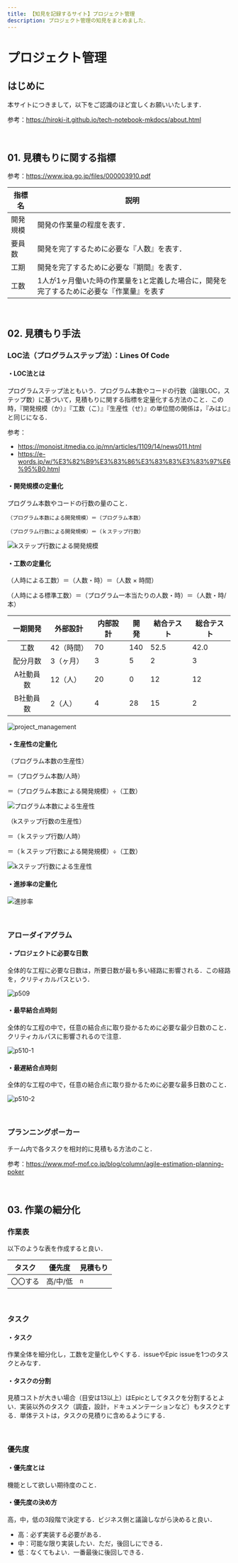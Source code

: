 ```yaml
---
title: 【知見を記録するサイト】プロジェクト管理
description: プロジェクト管理の知見をまとめました．
---
```


# プロジェクト管理

## はじめに

本サイトにつきまして，以下をご認識のほど宜しくお願いいたします．

参考：https://hiroki-it.github.io/tech-notebook-mkdocs/about.html

<br>

## 01. 見積もりに関する指標

参考：https://www.ipa.go.jp/files/000003910.pdf

| 指標名   | 説明                                                         |
| -------- | ------------------------------------------------------------ |
| 開発規模 | 開発の作業量の程度を表す．                                   |
| 要員数   | 開発を完了するために必要な『人数』を表す．                   |
| 工期     | 開発を完了するために必要な『期間』を表す．                   |
| 工数     | 1人が1ヶ月働いた時の作業量を```1```と定義した場合に，開発を完了するために必要な『作業量』を表す |

<br>

## 02. 見積もり手法

### LOC法（プログラムステップ法）：Lines Of Code

#### ・LOC法とは

プログラムステップ法ともいう．プログラム本数やコードの行数（論理LOC，ステップ数）に基づいて，見積もりに関する指標を定量化する方法のこと．この時，『開発規模（か）』『工数（こ）』『生産性（せ）』の単位間の関係は，『みはじ』と同じになる．

参考：

- https://monoist.itmedia.co.jp/mn/articles/1109/14/news011.html
- https://e-words.jp/w/%E3%82%B9%E3%83%86%E3%83%83%E3%83%97%E6%95%B0.html

#### ・開発規模の定量化

プログラム本数やコードの行数の量のこと．

```
（プログラム本数による開発規模）＝（プログラム本数）
```

```
（プログラム行数による開発規模）＝（ｋステップ行数）
```

![kステップ行数による開発規模](https://raw.githubusercontent.com/hiroki-it/tech-notebook/master/images/kステップ行数による開発規模.png)

#### ・工数の定量化

  （人時による工数）＝（人数・時）＝（人数 × 時間）

  （人時による標準工数）＝（プログラム一本当たりの人数・時）＝（人数・時/本）

| 一期開発  | 外部設計   | 内部設計 | 開発 | 結合テスト | 総合テスト |
| :-------: | ---------- | -------- | ---- | ---------- | ---------- |
|   工数    | 42（時間） | 70       | 140  | 52.5       | 42.0       |
| 配分月数  | 3（ヶ月）  | 3        | 5    | 2          | 3          |
| A社動員数 | 12（人）   | 20       | 0    | 12         | 12         |
| B社動員数 | 2（人）    | 4        | 28   | 15         | 2          |

![project_management](https://raw.githubusercontent.com/hiroki-it/tech-notebook/master/images/project_management.png)

#### ・生産性の定量化

  （プログラム本数の生産性）

  ＝（プログラム本数/人時）

  ＝（プログラム本数による開発規模）÷（工数）

![プログラム本数による生産性](https://raw.githubusercontent.com/hiroki-it/tech-notebook/master/images/プログラム本数による生産性.png)

  （kステップ行数の生産性）

＝（ｋステップ行数/人時）

＝（ｋステップ行数による開発規模）÷（工数）

![kステップ行数による生産性](https://raw.githubusercontent.com/hiroki-it/tech-notebook/master/images/kステップ行数による生産性.png)

#### ・進捗率の定量化

![進捗率](https://raw.githubusercontent.com/hiroki-it/tech-notebook/master/images/進捗率.png)

<br>

### アローダイアグラム

#### ・プロジェクトに必要な日数

  全体的な工程に必要な日数は，所要日数が最も多い経路に影響される．この経路を，クリティカルパスという．

![p509](https://raw.githubusercontent.com/hiroki-it/tech-notebook/master/images/p509.jpg)

#### ・最早結合点時刻

  全体的な工程の中で，任意の結合点に取り掛かるために必要な最少日数のこと．クリティカルパスに影響されるので注意．

![p510-1](https://raw.githubusercontent.com/hiroki-it/tech-notebook/master/images/p510-1.jpg)

#### ・最遅結合点時刻

  全体的な工程の中で，任意の結合点に取り掛かるために必要な最多日数のこと．

![p510-2](https://raw.githubusercontent.com/hiroki-it/tech-notebook/master/images/p510-2.jpg)

<br>

### プランニングポーカー

チーム内で各タスクを相対的に見積もる方法のこと．

参考：https://www.mof-mof.co.jp/blog/column/agile-estimation-planning-poker

<br>

## 03. 作業の細分化

### 作業表

以下のような表を作成すると良い．

| タスク   | 優先度   | 見積もり |
| -------- | -------- | -------- |
| 〇〇する | 高/中/低 | ```n```  |

<br>

### タスク

#### ・タスク

作業全体を細分化し，工数を定量化しやくする．issueやEpic issueを1つのタスクとみなす．

#### ・タスクの分割

見積コストが大きい場合（目安は13以上）はEpicとしてタスクを分割するとよい．実装以外のタスク（調査，設計，ドキュメンテーションなど）もタスクとする．単体テストは，タスクの見積りに含めるようにする．

<br>

### 優先度

#### ・優先度とは

機能として欲しい期待度のこと．

#### ・優先度の決め方

高，中，低の3段階で決定する．ビジネス側と議論しながら決めると良い．

- 高：必ず実装する必要がある．
- 中：可能な限り実装したい．ただ，後回しにできる．
- 低：なくてもよい．一番最後に後回しできる．

